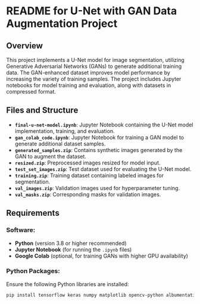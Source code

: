 # README for U-Net with GAN Data Augmentation Project

## Overview
This project implements a U-Net model for image segmentation, utilizing Generative Adversarial Networks (GANs) to generate additional training data. The GAN-enhanced dataset improves model performance by increasing the variety of training samples. The project includes Jupyter notebooks for model training and evaluation, along with datasets in compressed format.

## Files and Structure
- **`final-u-net-model.ipynb`**: Jupyter Notebook containing the U-Net model implementation, training, and evaluation.
- **`gan_colab_code.ipynb`**: Jupyter Notebook for training a GAN model to generate additional dataset samples.
- **`generated_samples.zip`**: Contains synthetic images generated by the GAN to augment the dataset.
- **`resized.zip`**: Preprocessed images resized for model input.
- **`test_set_images.zip`**: Test dataset used for evaluating the U-Net model.
- **`training.zip`**: Training dataset containing labeled images for segmentation.
- **`val_images.zip`**: Validation images used for hyperparameter tuning.
- **`val_masks.zip`**: Corresponding masks for validation images.

## Requirements

### Software:
- **Python** (version 3.8 or higher recommended)
- **Jupyter Notebook** (for running the `.ipynb` files)
- **Google Colab** (optional, for training GANs with higher GPU availability)

### Python Packages:
Ensure the following Python libraries are installed:

```bash
pip install tensorflow keras numpy matplotlib opencv-python albumentations
